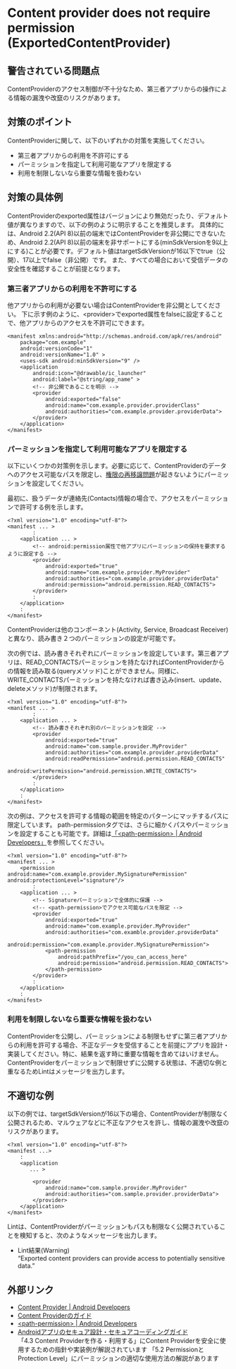 # Content provider does not require permission (ExportedContentProvider)

## 警告されている問題点

ContentProviderのアクセス制御が不十分なため、第三者アプリからの操作による情報の漏洩や改竄のリスクがあります。

## 対策のポイント

ContentProviderに関して、以下のいずれかの対策を実施してください。

- 第三者アプリからの利用を不許可にする
- パーミッションを指定して利用可能なアプリを限定する
- 利用を制限しないなら重要な情報を扱わない

## 対策の具体例

ContentProviderのexported属性はバージョンにより無効だったり、デフォルト値が異なりますので、以下の例のように明示することを推奨します。
具体的には、Android 2.2(API 8)以前の端末ではContentProviderを非公開にできないため、Android 2.2(API 8)以前の端末を非サポートにする(minSdkVersionを9以上にする)ことが必要です。デフォルト値はtargetSdkVersionが16以下でtrue（公開）、17以上でfalse（非公開）です。
また、すべての場合において受信データの安全性を確認することが前提となります。

### 第三者アプリからの利用を不許可にする

他アプリからの利用が必要ない場合はContentProviderを非公開としてください。
下に示す例のように、&lt;provider&gt;でexported属性をfalseに設定することで、他アプリからのアクセスを不許可にできます。

```
<manifest xmlns:android="http://schemas.android.com/apk/res/android"
    package="com.example"
    android:versionCode="1"
    android:versionName="1.0" >
    <uses-sdk android:minSdkVersion="9" />
    <application
        android:icon="@drawable/ic_launcher"
        android:label="@string/app_name" >
        <!-- 非公開であることを明示 -->
        <provider
            android:exported="false"
            android:name="com.example.provider.providerClass"
            android:authorities="com.example.provider.providerData">
        </provider>
    </application>
</manifest>
```

### パーミッションを指定して利用可能なアプリを限定する

以下にいくつかの対策例を示します。必要に応じて、ContentProviderのデータへのアクセス可能なパスを限定し、[権限の再移譲問題][6]が起きないようにパーミッションを設定してください。

最初に、扱うデータが連絡先(Contacts)情報の場合で、アクセスをパーミッションで許可する例を示します。

```
<?xml version="1.0" encoding="utf-8"?>
<manifest ... >
        :
    <application ... >     
        <!-- android:permission属性で他アプリにパーミッションの保持を要求するように設定する -->
        <provider
            android:exported="true"
            android:name="com.example.provider.MyProvider"
            android:authorities="com.example.provider.providerData"
            android:permission="android.permission.READ_CONTACTS">
        </provider>
        :
    </application>
    :
</manifest>
```

ContentProviderは他のコンポーネント(Activity, Service, Broadcast Receiver)と異なり、読み書き２つのパーミッションの設定が可能です。

次の例では、読み書きそれぞれにパーミッションを設定しています。第三者アプリは、READ\_CONTACTSパーミッションを持たなければContentProviderからの情報を読み取る(queryメソッド)ことができません。同様に、WRITE\_CONTACTSパーミッションを持たなければ書き込み(insert、update、deleteメソッド)が制限されます。

```
<?xml version="1.0" encoding="utf-8"?>
<manifest ... >
        :
    <application ... > 
        <!-- 読み書きそれぞれ別のパーミッションを設定 -->
        <provider
            android:exported="true"
            android:name="com.sample.provider.MyProvider"
            android:authorities="com.example.provider.providerData"
            android:readPermission="android.permission.READ_CONTACTS"
            android:writePermission="android.permission.WRITE_CONTACTS">
        </provider>
        :
    </application>
    :
</manifest>
```

次の例は、アクセスを許可する情報の範囲を特定のパターンにマッチするパスに限定しています。
path-permissionタグでは、さらに細かくパスやパーミッションを設定することも可能です。詳細は[「&lt;path-permission&gt; | Android Developers」][3]を参照してください。
```
<?xml version="1.0" encoding="utf-8"?>
<manifest ... >
    <permission android:name="com.example.provider.MySignaturePermission" android:protectionLevel="signature"/>
        :
    <application ... >
        <!-- Signatureパーミッションで全体的に保護 -->
        <!-- <path-permission>でアクセス可能なパスを限定 -->
        <provider
            android:exported="true"
            android:name="com.example.provider.MyProvider"
            android:authorities="com.examble.provider.providerData"
            android:permission="com.example.provider.MySignaturePermission">
            <path-permission
                android:pathPrefix="/you_can_access_here"
                android:permission="android.permission.READ_CONTACTS">
            </path-permission>
        </provider>
        :
    </application>
    :
</manifest>
```

### 利用を制限しないなら重要な情報を扱わない

ContentProviderを公開し、パーミッションによる制限もせずに第三者アプリからの利用を許可する場合、不正なデータを受信することを前提にアプリを設計・実装してください。特に、結果を返す時に重要な情報を含めてはいけません。
ContentProviderをパーミッションで制限せずに公開する状態は、不適切な例と重なるためLintはメッセージを出力します。

## 不適切な例

以下の例では、targetSdkVersionが16以下の場合、ContentProviderが制限なく公開されるため、マルウェアなどに不正なアクセスを許し、情報の漏洩や改竄のリスクがあります。

```
<?xml version="1.0" encoding="utf-8"?>
<manifest ...>
    :
    <application
       ... >

        <provider
            android:name="com.sample.provider.MyProvider"
            android:authorities="com.sample.provider.providerData">
        </provider>
    </application>
</manifest>
```

Lintは、ContentProviderがパーミッションもパスも制限なく公開されていることを検知すると、次のようなメッセージを出力します。

-   Lint結果(Warning)  
    “Exported content providers can provide access to potentially sensitive data.”

## 外部リンク

- [Content Provider | Android Developers][1]
- [Content Providerのガイド][2]
- [\<path-permission\> | Android Developers][3]
- [Androidアプリのセキュア設計・セキュアコーディングガイド][4]  
  「4.3 Content Providerを作る・利用する」にContent Providerを安全に使用するための指針や実装例が解説されています
  「5.2 PermissionとProtection Level」にパーミッションの適切な使用方法の解説があります

[1]:https://developer.android.com/reference/android/content/ContentProvider.html
[2]:https://developer.android.com/guide/topics/providers/content-providers.html
[3]:https://developer.android.com/guide/topics/manifest/path-permission-element.html
[4]:http://www.jssec.org/dl/android_securecoding.pdf
[6]:http://www.jssec.org/dl/android_securecoding/5_how_to_use_security_functions.html#permission%E3%81%AE%E5%86%8D%E5%A7%94%E8%AD%B2%E5%95%8F%E9%A1%8C



